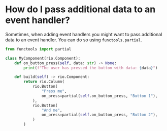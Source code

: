 # How do I pass additional data to an event handler?

Sometimes, when adding event handlers you might want to pass additional data to
an event handler. You can do so using `functools.partial`.

```python
from functools import partial

class MyComponent(rio.Component):
    def on_button_press(self, data: str) -> None:
        print(f"The user has pressed the button with data: {data}")

    def build(self) -> rio.Component:
        return rio.Column(
            rio.Button(
                "Press me",
                on_press=partial(self.on_button_press, "Button 1"),
            ),
            rio.Button(
                "And me",
                on_press=partial(self.on_button_press, "Button 2"),
            )
        )
```
